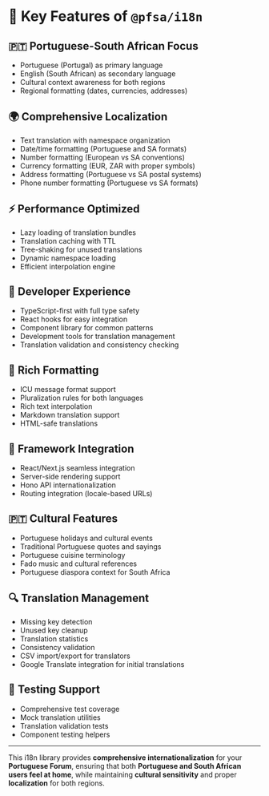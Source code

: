 # 🎯 Key Features of `@pfsa/i18n`

## 🇵🇹 Portuguese-South African Focus
- Portuguese (Portugal) as primary language  
- English (South African) as secondary language  
- Cultural context awareness for both regions  
- Regional formatting (dates, currencies, addresses)  

## 🌍 Comprehensive Localization
- Text translation with namespace organization  
- Date/time formatting (Portuguese and SA formats)  
- Number formatting (European vs SA conventions)  
- Currency formatting (EUR, ZAR with proper symbols)  
- Address formatting (Portuguese vs SA postal systems)  
- Phone number formatting (Portuguese vs SA formats)  

## ⚡ Performance Optimized
- Lazy loading of translation bundles  
- Translation caching with TTL  
- Tree-shaking for unused translations  
- Dynamic namespace loading  
- Efficient interpolation engine  

## 🔧 Developer Experience
- TypeScript-first with full type safety  
- React hooks for easy integration  
- Component library for common patterns  
- Development tools for translation management  
- Translation validation and consistency checking  

## 🎨 Rich Formatting
- ICU message format support  
- Pluralization rules for both languages  
- Rich text interpolation  
- Markdown translation support  
- HTML-safe translations  

## 🚀 Framework Integration
- React/Next.js seamless integration  
- Server-side rendering support  
- Hono API internationalization  
- Routing integration (locale-based URLs)  

## 🇵🇹 Cultural Features
- Portuguese holidays and cultural events  
- Traditional Portuguese quotes and sayings  
- Portuguese cuisine terminology  
- Fado music and cultural references  
- Portuguese diaspora context for South Africa  

## 🔍 Translation Management
- Missing key detection  
- Unused key cleanup  
- Translation statistics  
- Consistency validation  
- CSV import/export for translators  
- Google Translate integration for initial translations  

## 🧪 Testing Support
- Comprehensive test coverage  
- Mock translation utilities  
- Translation validation tests  
- Component testing helpers  

---

This i18n library provides **comprehensive internationalization** for your **Portuguese Forum**, ensuring that both **Portuguese and South African users feel at home**, while maintaining **cultural sensitivity** and proper **localization** for both regions.
